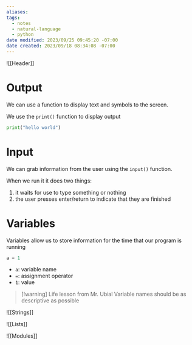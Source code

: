 ```yaml
---
aliases: 
tags:
  - notes
  - natural-language
  - python
date modified: 2023/09/25 09:45:20 -07:00
date created: 2023/09/18 08:34:08 -07:00
---
```


![[Header]]

# Output

We can use a function to display text and symbols to the screen.

We use the `print()` function to display output

```python
print("hello world")
```

# Input

We can grab information from the user using the `input()` function.

When we run it it does two things:

1. it waits for use to type something or nothing
2. the user presses enter/return to indicate that they are finished

# Variables

Variables allow us to store information for the time that our program is running

```python
a = 1
```

- `a`: variable name
- `=`: assignment operator
- `1`: value

> [!warning] Life lesson from Mr. Ubial
> Variable names should be as descriptive as possible

![[Strings]]

![[Lists]]

![[Modules]]